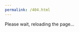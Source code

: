 ```yaml
---
permalink: /404.html
---
```


<html>
  
  
  <script>
    function loadpg() {window.location.replace('https://aztechadmit.github.io/gcresorthighland/main/backpages/web-redirect')}
  </script>
  
  <body onload='loadpg()'>
    Please wait, reloading the page...
  </body>
  
</html>
